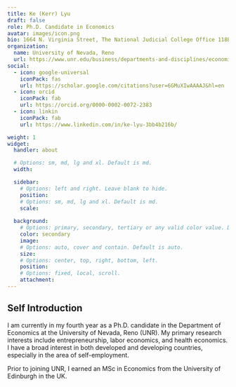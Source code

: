 ```yaml
---
title: Ke (Kerr) Lyu
draft: false
role: Ph.D. Candidate in Economics
avatar: images/icon.png
bio: 1664 N. Virginia Street, The National Judicial College Office 118B, Reno, NV 89557
organization:
  name: University of Nevada, Reno
  url: https://www.unr.edu/business/departments-and-disciplines/economics
social:
  - icon: google-universal
    iconPack: fas
    url: https://scholar.google.com/citations?user=6GMuXIwAAAAJ&hl=en
  - icon: orcid
    iconPack: fab
    url: https://orcid.org/0000-0002-0072-2383
  - icon: linkin
    iconPack: fab
    url: https://www.linkedin.com/in/ke-lyu-3bb4b216b/

weight: 1
widget:
  handler: about

  # Options: sm, md, lg and xl. Default is md.
  width:

  sidebar:
    # Options: left and right. Leave blank to hide.
    position:
    # Options: sm, md, lg and xl. Default is md.
    scale:
  
  background:
    # Options: primary, secondary, tertiary or any valid color value. Default is primary.
    color: secondary
    image:
    # Options: auto, cover and contain. Default is auto.
    size:
    # Options: center, top, right, bottom, left.
    position:
    # Options: fixed, local, scroll.
    attachment: 
---
```


## Self Introduction

I am currently in my fourth year as a Ph.D. candidate in the Department of Economics at the University of Nevada, Reno (UNR). My primary research interests include entrepreneurship, labor economics, and health economics. I have a broad interest in both developed and developing countries, especially in the area of self-employment.

Prior to joining UNR, I earned an MSc in Economics from the University of Edinburgh in the UK.
